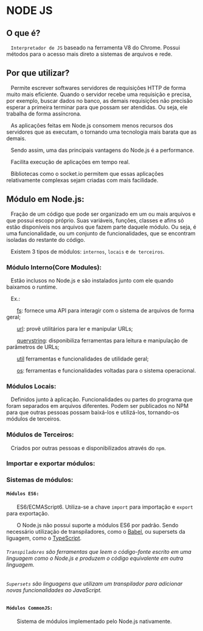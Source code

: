 # NODE JS

## O que é?
&nbsp;&nbsp;&nbsp;`Interpretador de JS` baseado na ferramenta V8 do Chrome. Possui métodos para o acesso mais direto a sistemas de arquivos e rede.

## Por que utilizar?
&nbsp;&nbsp;&nbsp;Permite escrever softwares servidores de requisições HTTP de forma muito mais eficiente. Quando o servidor recebe uma requisição e precisa, por exemplo, buscar dados no banco, as demais requisições não precisão esperar a primeira terminar para que possam ser atendidas. Ou seja, ele trabalha de forma assíncrona.

&nbsp;&nbsp;&nbsp;As aplicações feitas em Node.js consomem menos recursos dos servidores que as executam, o tornando uma tecnologia mais barata que as demais.

&nbsp;&nbsp;&nbsp;Sendo assim, uma das principais vantagens do Node.js é a performance.

&nbsp;&nbsp;&nbsp;Facilita execução de aplicações em tempo real.

&nbsp;&nbsp;&nbsp;Bibliotecas como o socket.io permitem que essas aplicações relativamente complexas sejam criadas com mais facilidade.

## Módulo em Node.js:

&nbsp;&nbsp;&nbsp;Fração de um código que pode ser organizado em um ou mais arquivos e que possui escopo próprio. Suas variáveis, funções, classes e afins só estão disponíveis nos arquivos que fazem parte daquele módulo. Ou seja, é uma funcionalidade, ou um conjunto de funcionalidades, que se encontram isoladas do restante do código.

&nbsp;&nbsp;&nbsp;Existem 3 tipos de módulos: `internos`, `locais` e `de terceiros`.

### Módulo Interno(Core Modules):

&nbsp;&nbsp;&nbsp;Estão inclusos no Node.js e são instalados junto com ele quando baixamos o runtime.

&nbsp;&nbsp;&nbsp;Ex.:

&nbsp;&nbsp;&nbsp;&nbsp;&nbsp;&nbsp; [fs](https://nodejs.org/api/fs.html): fornece uma API para interagir com o sistema de arquivos de forma geral;

&nbsp;&nbsp;&nbsp;&nbsp;&nbsp;&nbsp; [url](https://nodejs.org/api/url.html): provê utilitários para ler e manipular URLs;

&nbsp;&nbsp;&nbsp;&nbsp;&nbsp;&nbsp; [querystring](https://nodejs.org/api/querystring.html): disponibiliza ferramentas para leitura e manipulação de parâmetros de URLs;

&nbsp;&nbsp;&nbsp;&nbsp;&nbsp;&nbsp; [util](https://nodejs.org/api/util.html) ferramentas e funcionalidades de utilidade geral;

&nbsp;&nbsp;&nbsp;&nbsp;&nbsp;&nbsp; [os](https://nodejs.org/api/os.html): ferramentas e funcionalidades voltadas para o sistema operacional.

### Módulos Locais:

&nbsp;&nbsp;&nbsp;Definidos junto à aplicação. Funcionalidades ou partes do programa que foram separados em arquivos diferentes. Podem ser publicados no NPM para que outras pessoas possam baixá-los e utilizá-los, tornando-os módulos de terceiros.

### Módulos de Terceiros:

&nbsp;&nbsp;&nbsp;Criados por outras pessoas e disponibilizados através do `npm`.


### Importar e exportar módulos:

### Sistemas de módulos:

#### `Módulos ES6:`

&nbsp;&nbsp;&nbsp;&nbsp;&nbsp;&nbsp; ES6/ECMAScript6. Utiliza-se a chave `import` para importação e `export` para exportação.

&nbsp;&nbsp;&nbsp;&nbsp;&nbsp;&nbsp; O Node.js não possui suporte a módulos ES6 por padrão. Sendo necessário utilização de transpiladores, como o [Babel](https://babeljs.io/), ou supersets da liguagem, como o [TypeScript](https://www.typescriptlang.org/).

###### `Transpiladores` são ferramentas que leem o código-fonte escrito em uma linguagem como o Node.js e produzem o código equivalente em outra linguagem.

###### `Supersets` são linguagens que utilizam um transpilador para adicionar novas funcionalidades ao JavaScript.

#### `Módulos CommonJS:`

&nbsp;&nbsp;&nbsp;&nbsp;&nbsp;&nbsp; Sistema de módulos implementado pelo Node.js nativamente.